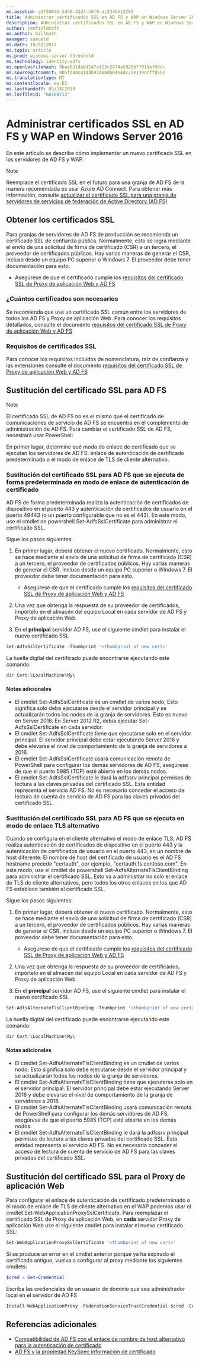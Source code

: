 ```yaml
---
ms.assetid: a3f50046-5d48-43d3-b0f8-ac2346b15285
title: Administrar certificados SSL en AD FS y WAP en Windows Server 2016
description: Administrar certificados SSL en AD FS y WAP en Windows Server 2016
author: jenfieldmsft
ms.author: billmath
manager: samueld
ms.date: 10/02/2017
ms.topic: article
ms.prod: windows-server-threshold
ms.technology: identity-adfs
ms.openlocfilehash: 9bae831da9d247c423c2874a5928b7f811ef65dc
ms.sourcegitcommit: 0b5fd4dc4148b92480db04e4dc22e139dcff8582
ms.translationtype: MT
ms.contentlocale: es-ES
ms.lasthandoff: 05/24/2019
ms.locfileid: "66188712"
---
```

# <a name="managing-ssl-certificates-in-ad-fs-and-wap-in-windows-server-2016"></a>Administrar certificados SSL en AD FS y WAP en Windows Server 2016



En este artículo se describe cómo implementar un nuevo certificado SSL en los servidores de AD FS y WAP.

>[!NOTE]
>Reemplace el certificado SSL en el futuro para una granja de AD FS de la manera recomendada es usar Azure AD Connect.  Para obtener más información, consulte [actualizar el certificado SSL para una granja de servidores de servicios de federación de Active Directory (AD FS)](https://docs.microsoft.com/azure/active-directory/connect/active-directory-aadconnectfed-ssl-update)

## <a name="obtaining-your-ssl-certificates"></a>Obtener los certificados SSL
Para granjas de servidores de AD FS de producción se recomienda un certificado SSL de confianza pública. Normalmente, esto se logra mediante el envío de una solicitud de firma de certificado (CSR) a un tercero, el proveedor de certificados públicos. Hay varias maneras de generar el CSR, incluso desde un equipo PC superior o Windows 7. El proveedor debe tener documentación para esto.

- Asegúrese de que el certificado cumple los [requisitos del certificado SSL de Proxy de aplicación Web y AD FS](https://technet.microsoft.com/windows-server-docs/identity/ad-fs/overview/AD-FS-2016-Requirements#BKMK_1)

### <a name="how-many-certificates-are-needed"></a>¿Cuántos certificados son necesarios
Se recomienda que use un certificado SSL común entre los servidores de todos los AD FS y Proxy de aplicación Web. Para conocer los requisitos detallados, consulte el documento [requisitos del certificado SSL de Proxy de aplicación Web y AD FS](https://technet.microsoft.com/windows-server-docs/identity/ad-fs/overview/AD-FS-2016-Requirements#BKMK_1)

### <a name="ssl-certificate-requirements"></a>Requisitos de certificados SSL
Para conocer los requisitos incluidos de nomenclatura, raíz de confianza y las extensiones consulte el documento [requisitos del certificado SSL de Proxy de aplicación Web y AD FS](https://technet.microsoft.com/windows-server-docs/identity/ad-fs/overview/AD-FS-2016-Requirements#BKMK_1)

## <a name="replacing-the-ssl-certificate-for-ad-fs"></a>Sustitución del certificado SSL para AD FS
> [!NOTE]
> El certificado SSL de AD FS no es el mismo que el certificado de comunicaciones de servicio de AD FS se encuentra en el complemento de administración de AD FS. Para cambiar el certificado SSL de AD FS, necesitará usar PowerShell.

En primer lugar, determine qué modo de enlace de certificado que se ejecutan los servidores de AD FS: enlace de autenticación de certificado predeterminado o el modo de enlace de TLS de cliente alternativo.

### <a name="replacing-the-ssl-certificate-for-ad-fs-running-in-default-certificate-authentication-binding-mode"></a>Sustitución del certificado SSL para AD FS que se ejecuta de forma predeterminada en modo de enlace de autenticación de certificado
AD FS de forma predeterminada realiza la autenticación de certificados de dispositivo en el puerto 443 y autenticación de certificados de usuario en el puerto 49443 (o un puerto configurable que no es el 443).
En este modo, use el cmdlet de powershell Set-AdfsSslCertificate para administrar el certificado SSL.

Sigue los pasos siguientes:

1. En primer lugar, deberá obtener el nuevo certificado. Normalmente, esto se hace mediante el envío de una solicitud de firma de certificado (CSR) a un tercero, el proveedor de certificados públicos. Hay varias maneras de generar el CSR, incluso desde un equipo PC superior o Windows 7. El proveedor debe tener documentación para esto.

    * Asegúrese de que el certificado cumple los [requisitos del certificado SSL de Proxy de aplicación Web y AD FS](https://technet.microsoft.com/windows-server-docs/identity/ad-fs/overview/AD-FS-2016-Requirements#BKMK_1)

1. Una vez que obtenga la respuesta de su proveedor de certificados, impórtelo en el almacén del equipo Local en cada servidor de AD FS y Proxy de aplicación Web.

1. En el **principal** servidor AD FS, use el siguiente cmdlet para instalar el nuevo certificado SSL

```powershell
Set-AdfsSslCertificate -Thumbprint '<thumbprint of new cert>'
```

La huella digital del certificado puede encontrarse ejecutando este comando:

```powershell
dir Cert:\LocalMachine\My\
```

#### <a name="additional-notes"></a>Notas adicionales

* El cmdlet Set-AdfsSslCertificate es un cmdlet de varios nodo; Esto significa solo debe ejecutarse desde el servidor principal y se actualizarán todos los nodos de la granja de servidores. Esto es nuevo en Server 2016. En Server 2012 R2, debía ejecutar Set-AdfsSslCertificate en cada servidor.
* El cmdlet Set-AdfsSslCertificate tiene que ejecutarse solo en el servidor principal. El servidor principal debe estar ejecutando Server 2016 y debe elevarse el nivel de comportamiento de la granja de servidores a 2016.
* El cmdlet Set-AdfsSslCertificate usará comunicación remota de PowerShell para configurar los demás servidores de AD FS, asegúrese de que el puerto 5985 (TCP) esté abierto en los demás nodos.
* El cmdlet Set-AdfsSslCertificate le dará la adfssrv principal permisos de lectura a las claves privadas del certificado SSL. Esta entidad representa el servicio AD FS. No es necesario conceder el acceso de lectura de cuenta de servicio de AD FS para las claves privadas del certificado SSL.

### <a name="replacing-the-ssl-certificate-for-ad-fs-running-in-alternate-tls-binding-mode"></a>Sustitución del certificado SSL para AD FS que se ejecuta en modo de enlace TLS alternativo
Cuando se configura en el cliente alternativo el modo de enlace TLS, AD FS realiza autenticación de certificados de dispositivo en el puerto 443 y la autenticación de certificados de usuario en el puerto 443, en un nombre de host diferente. El nombre de host del certificado de usuario es el AD FS hostname precede "certauth", por ejemplo, "certauth.fs.contoso.com".
En este modo, use el cmdlet de powershell Set-AdfsAlternateTlsClientBinding para administrar el certificado SSL. Esto va a administrar no solo el enlace de TLS de cliente alternativos, pero todos los otros enlaces en los que AD FS establece también el certificado SSL.

Sigue los pasos siguientes:

1. En primer lugar, deberá obtener el nuevo certificado. Normalmente, esto se hace mediante el envío de una solicitud de firma de certificado (CSR) a un tercero, el proveedor de certificados públicos. Hay varias maneras de generar el CSR, incluso desde un equipo PC superior o Windows 7. El proveedor debe tener documentación para esto.

    * Asegúrese de que el certificado cumple los [requisitos del certificado SSL de Proxy de aplicación Web y AD FS](https://technet.microsoft.com/windows-server-docs/identity/ad-fs/overview/AD-FS-2016-Requirements#BKMK_1)

1. Una vez que obtenga la respuesta de su proveedor de certificados, impórtelo en el almacén del equipo Local en cada servidor de AD FS y Proxy de aplicación Web.

1. En el **principal** servidor AD FS, use el siguiente cmdlet para instalar el nuevo certificado SSL

```powershell
Set-AdfsAlternateTlsClientBinding -Thumbprint '<thumbprint of new cert>'
```

La huella digital del certificado puede encontrarse ejecutando este comando:

```powershell
dir Cert:\LocalMachine\My\
```

#### <a name="additional-notes"></a>Notas adicionales

* El cmdlet Set-AdfsAlternateTlsClientBinding es un cmdlet de varios nodo; Esto significa solo debe ejecutarse desde el servidor principal y se actualizarán todos los nodos de la granja de servidores.
* El cmdlet Set-AdfsAlternateTlsClientBinding tiene que ejecutarse solo en el servidor principal. El servidor principal debe estar ejecutando Server 2016 y debe elevarse el nivel de comportamiento de la granja de servidores a 2016.
* El cmdlet Set-AdfsAlternateTlsClientBinding usará comunicación remota de PowerShell para configurar los demás servidores de AD FS, asegúrese de que el puerto 5985 (TCP) esté abierto en los demás nodos.
* El cmdlet Set-AdfsAlternateTlsClientBinding le dará la adfssrv principal permisos de lectura a las claves privadas del certificado SSL. Esta entidad representa el servicio AD FS. No es necesario conceder el acceso de lectura de cuenta de servicio de AD FS para las claves privadas del certificado SSL.

## <a name="replacing-the-ssl-certificate-for-the-web-application-proxy"></a>Sustitución del certificado SSL para el Proxy de aplicación Web
Para configurar el enlace de autenticación de certificado predeterminado o el modo de enlace de TLS de cliente alternativo en el WAP podemos usar el cmdlet Set-WebApplicationProxySslCertificate.
Para reemplazar el certificado SSL de Proxy de aplicación Web, en **cada** servidor Proxy de aplicación Web use el siguiente cmdlet para instalar el nuevo certificado SSL:

```powershell
Set-WebApplicationProxySslCertificate '<thumbprint of new cert>'
```

Si se produce un error en el cmdlet anterior porque ya ha expirado el certificado antiguo, vuelva a configurar al proxy mediante los siguientes cmdlets:

```powershell
$cred = Get-Credential
```

Escriba las credenciales de un usuario de dominio que sea administrador local en el servidor de AD FS

```powershell
Install-WebApplicationProxy -FederationServiceTrustCredential $cred -CertificateThumbprint '<thumbprint of new cert>' -FederationServiceName 'fs.contoso.com'
```

## <a name="additional-references"></a>Referencias adicionales  
* [Compatibilidad de AD FS con el enlace de nombre de host alternativo para la autenticación de certificado](../operations/AD-FS-support-for-alternate-hostname-binding-for-certificate-authentication.md)
* [AD FS y la propiedad KeySpec información de certificado](../technical-reference/AD-FS-and-KeySpec-Property.md)
